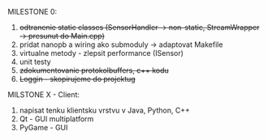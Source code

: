 MILESTONE 0:
  1. ~~odtranenie static classes (SensorHandler -> non-static, StreamWrapper -> presunut do Main.cpp)~~
  1. pridat nanopb a wiring ako submoduly -> adaptovat Makefile
  1. virtualne metody - zlepsit performance (ISensor)
  1. unit testy
  1. ~~zdokumentovanie protokolbuffers, c++ kodu~~
  1. ~~Loggin - skopirujeme do projektug~~

MILSTONE X - Client:
  1. napisat tenku klientsku vrstvu v Java, Python, C++
  1. Qt - GUI multiplatform
  1. PyGame - GUI
 
